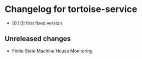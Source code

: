 # Changelog for tortoise-service

- [0.1.0] first fixed version

## Unreleased changes

- Finite State Machine House Monitoring
